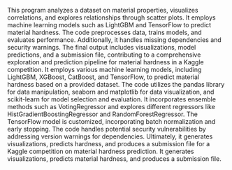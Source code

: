 This program analyzes a dataset on material properties, visualizes correlations, and explores relationships through scatter plots. It employs machine learning models such as LightGBM and TensorFlow to predict material hardness. The code preprocesses data, trains models, and evaluates performance. Additionally, it handles missing dependencies and security warnings. The final output includes visualizations, model predictions, and a submission file, contributing to a comprehensive exploration and prediction pipeline for material hardness in a Kaggle competition.
It employs various machine learning models, including LightGBM, XGBoost, CatBoost, and TensorFlow, to predict material hardness based on a provided dataset. The code utilizes the pandas library for data manipulation, seaborn and matplotlib for data visualization, and scikit-learn for model selection and evaluation. It incorporates ensemble methods such as VotingRegressor and explores different regressors like HistGradientBoostingRegressor and RandomForestRegressor. The TensorFlow model is customized, incorporating batch normalization and early stopping. The code handles potential security vulnerabilities by addressing version warnings for dependencies. Ultimately, it generates visualizations, predicts hardness, and produces a submission file for a Kaggle competition on material hardness prediction.
It generates visualizations, predicts material hardness, and produces a submission file. 

